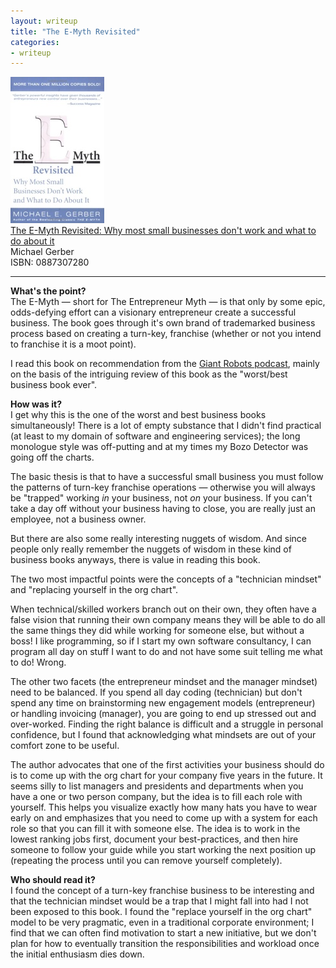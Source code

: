 ```yaml
---
layout: writeup
title: "The E-Myth Revisited"
categories:
- writeup
---
```


![](/static/emyth.jpg)  
[The E-Myth Revisited: Why most small businesses don't work and what to do about it][link]   
Michael Gerber  
ISBN: 0887307280  
    
---

**What's the point?**  
The E-Myth &mdash; short for The Entrepreneur Myth &mdash; is that only by some epic, odds-defying
effort can a visionary entrepreneur create a successful business. The book goes through it's 
own brand of trademarked business process based on creating a turn-key, franchise (whether or not
you intend to franchise it is a moot point). 

I read this book on recommendation from the [Giant Robots podcast][gr], mainly on the basis of
the intriguing review of this book as the "worst/best business book ever".

**How was it?**  
I get why this is the one of the worst and best business books simultaneously! There is a lot
of empty substance that I didn't find practical (at least to my domain of software and engineering
services); the long monologue style was off-putting and at my times my Bozo Detector was 
going off the charts.

The basic thesis is that to have a successful small business you must follow the patterns of
turn-key franchise operations &mdash; otherwise you will always be "trapped" working *in* your
business, not *on* your business. If you can't take a day off without your business having to
close, you are really just an employee, not a business owner.

But there are also some really interesting nuggets of wisdom. And since people only really
remember the nuggets of wisdom in these kind of business books anyways, there is value in reading
this book.

The two most impactful points were the concepts of a "technician mindset" and "replacing
yourself in the org chart".

When technical/skilled workers branch out on their own, they often have a false vision that
running their own company means they will be able to do all the same things they did while
working for someone else, but without a boss! I like programming, so if I start my own software
consultancy, I can program all day on stuff I want to do and not have some suit telling me
what to do! Wrong.

The other two facets (the entrepreneur mindset and the manager mindset) need to be balanced.
If you spend all day coding (technician) but don't spend any time on brainstorming new
engagement models (entrepreneur) or handling invoicing (manager), you are going to end up
stressed out and over-worked. Finding the right balance is difficult and a struggle in
personal confidence, but I found that acknowledging what mindsets are out of your comfort zone
to be useful.

The author advocates that one of the first activities your business should do is to come up
with the org chart for your company five years in the future. It seems silly to list
managers and presidents and departments when you have a one or two person company, but the
idea is to fill each role with yourself. This helps you visualize exactly how many hats you
have to wear early on and emphasizes that you need to come up with a system for each role so
that you can fill it with someone else. The idea is to work in the lowest ranking jobs
first, document your best-practices, and then hire someone to follow your guide while you start
working the next position up (repeating the process until you can remove yourself completely).

**Who should read it?**  
I found the concept of a turn-key franchise business to be interesting and that the technician
mindset would be a trap that I might fall into had I not been exposed to this book. I found
the "replace yourself in the org chart" model to be very pragmatic, even in a traditional
corporate environment; I find that we can often find motivation to start a new initiative, but
we don't plan for how to eventually transition the responsibilities and workload once the initial
enthusiasm dies down.

[gr]: http://podcasts.thoughtbot.com/giantrobots/96
[link]: http://www.amazon.com/exec/obidos/ASIN/0887307280/ref=nosim&tag=bookreview0a1-20

